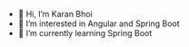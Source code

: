 - 👋 Hi, I’m Karan Bhoi
- 👀 I’m interested in Angular and Spring Boot
- 🌱 I’m currently learning Spring Boot


<!---
karanbhoi2208/karanbhoi2208 is a ✨ special ✨ repository because its `README.md` (this file) appears on your GitHub profile.
You can click the Preview link to take a look at your changes.
--->
